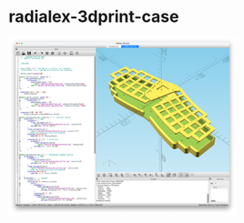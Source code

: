 # radialex-3dprint-case

<img src="images/radialex-scad.png" alt="radialex 3d case design" width=400 />

